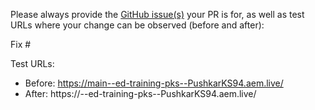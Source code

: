 Please always provide the [GitHub issue(s)](../issues) your PR is for, as well as test URLs where your change can be observed (before and after):

Fix #<gh-issue-id>

Test URLs:
- Before: https://main--ed-training-pks--PushkarKS94.aem.live/
- After: https://<branch>--ed-training-pks--PushkarKS94.aem.live/
